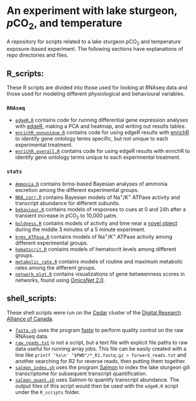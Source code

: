 # An experiment with lake sturgeon, *p*CO<sub>2</sub>, and temperature
A repository for scripts related to a lake sturgeon *p*CO<sub>2</sub> and temperature exposure-based experiment. The following sections have explanations of repo directories and files.


## R_scripts:
These R scripts are divided into those used for looking at RNAseq data and those used for modeling different physiological and behavioural variables.
### `RNAseq`
  - [`edgeR.R`](https://github.com/BioMatt/lkst_pCO2/blob/main/R_scripts/RNAseq/edgeR.R) contains code for running differential gene expression analyses with [edgeR](https://bioconductor.org/packages/release/bioc/html/edgeR.html), making a PCA and heatmap, and writing out results tables.
  - [`enrichR_nonunique.R`](https://github.com/BioMatt/lkst_pCO2/blob/main/R_scripts/RNAseq/enrichR_nonunique.R) contains code for using edgeR results with [enrichR](https://maayanlab.cloud/Enrichr/) to identify gene ontology terms specific, but not unique to each experimental treatment.
  - [`enrichR_overall.R`](https://github.com/BioMatt/lkst_pCO2/blob/main/R_scripts/RNAseq/enrichR_overall.R) contains code for using edgeR results with enrichR to identify gene ontology terms unique to each experimental treatment.

### `stats`
  -  [`Ammonia.R`](https://github.com/BioMatt/lkst_pCO2/blob/main/R_scripts/stats/Ammonia.R) contains brms-based Bayesian analyses of ammonia excretion among the different experimental groups.
  -  [`NKA_corr.R`](https://github.com/BioMatt/lkst_pCO2/blob/main/R_scripts/stats/NKA_corr.R) contains Bayesian models of Na<sup>+</sup>/K<sup>+</sup> ATPase activity and transcript abundance for different subunits.
  -  [`behaviour.R`](https://github.com/BioMatt/lkst_pCO2/blob/main/R_scripts/stats/behaviour.R) contains models of responses to cues at 0 and 24h after a transient increase in *p*CO<sub>2</sub> to 10,000 μatm.
  -  [`boldness.R`](https://github.com/BioMatt/lkst_pCO2/blob/main/R_scripts/stats/boldness.R) contains models of activity and time near a [novel object](https://img.bricklink.com/ItemImage/MN/0/sw0036.png) during the middle 3 minutes of a 5 minute experiment.
  -  [`brms_ATPase.R`](https://github.com/BioMatt/lkst_pCO2/blob/main/R_scripts/stats/brms_ATPase.R) contains models of Na<sup>+</sup>/K<sup>+</sup> ATPase activity among different experimental groups.
  -  [`hematocrit.R`](https://github.com/BioMatt/lkst_pCO2/blob/main/R_scripts/stats/hematocrit.R) contains models of hematocrit levels among different groups.
  -  [`metabolic_rate.R`](https://github.com/BioMatt/lkst_pCO2/blob/main/R_scripts/stats/metabolic_rate.R) contains models of routine and maximum metabolic rates among the different groups.
  -  [`network_plot.R`](https://github.com/BioMatt/lkst_pCO2/blob/main/R_scripts/stats/network_plot.R) contains visualizations of gene betweenness scores in networks, found using [OmicsNet 2.0](https://www.omicsnet.ca/). 
 

## shell_scripts:
These shell scripts were run on the [Cedar](https://docs.alliancecan.ca/wiki/Cedar) cluster of the [Digital Research Alliance of Canada](https://alliancecan.ca/en).
  - [`fastp.sh`](https://github.com/BioMatt/lkst_pCO2/blob/main/shell_scripts/fastp.sh) uses the program [fastp](https://github.com/OpenGene/fastp) to perform quality control on the raw RNAseq data.
  - [`raw_reads.txt`](https://github.com/BioMatt/lkst_pCO2/blob/main/shell_scripts/raw_reads.txt) is not a script, but a text file with explicit file paths to raw data useful for running array jobs. This file can be easily created with a line like `printf '%s\n' "$PWD"/*_R1.fastq.gz > forward_reads.txt` and another searching for R2 for reverse reads, then putting them together.
  - [`salmon_index.sh`](https://github.com/BioMatt/lkst_pCO2/blob/main/shell_scripts/salmon_index.sh) uses the program [Salmon](https://combine-lab.github.io/salmon/) to index the lake sturgeon gill transcriptome for subsequent transcript quantification.
  - [`salmon_quant.sh`](https://github.com/BioMatt/lkst_pCO2/blob/main/shell_scripts/salmon_quant.sh) uses Salmon to quantify transcript abundance. The output files of this script would then be used with the `edgeR.R` script under the `R_scripts` folder.
